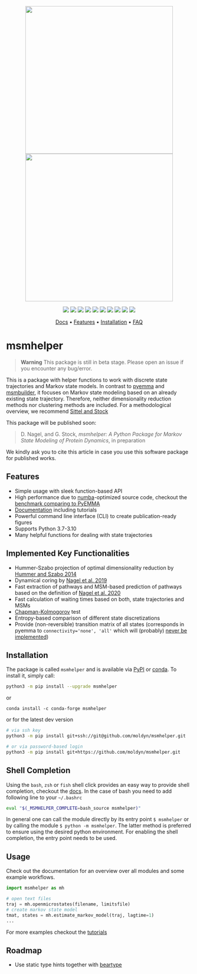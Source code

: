 <div align="center">
  <img class="darkmode" style="width: 400px;" src="https://github.com/moldyn/msmhelper/blob/main/docs/logo_large_dark.svg?raw=true#gh-dark-mode-only" />
  <img class="lightmode" style="width: 400px;" src="https://github.com/moldyn/msmhelper/blob/main/docs/logo_large_light.svg?raw=true#gh-light-mode-only" />

  <p>
    <a href="https://github.com/wemake-services/wemake-python-styleguide" alt="wemake-python-styleguide">
        <img src="https://img.shields.io/badge/style-wemake-000000.svg" /></a>
    <a href="https://pypi.org/project/msmhelper" alt="PyPI">
        <img src="https://img.shields.io/pypi/v/msmhelper" /></a>
    <a href="https://anaconda.org/conda-forge/msmhelper" alt="conda version">
        <img src="https://img.shields.io/conda/vn/conda-forge/msmhelper" /></a>
    <a href="https://pepy.tech/project/msmhelper" alt="Downloads">
        <img src="https://pepy.tech/badge/msmhelper" /></a>
    <a href="https://github.com/moldyn/msmhelper/actions/workflows/pytest.yml" alt="GitHub Workflow Status">
        <img src="https://img.shields.io/github/actions/workflow/status/moldyn/msmhelper/pytest.yml?branch=main"></a>
    <a href="https://codecov.io/gh/moldyn/msmhelper" alt="Code coverage">
        <img src="https://codecov.io/gh/moldyn/msmhelper/branch/main/graph/badge.svg?token=Ce2eW5JICI" /></a>
    <a href="https://github.com/moldyn/msmhelper/actions/workflows/codeql.yml" alt="CodeQL">
        <img src="https://github.com/moldyn/msmhelper/actions/workflows/codeql.yml/badge.svg?branch=main" /></a>
    <a href="https://img.shields.io/pypi/pyversions/msmhelper" alt="PyPI - Python Version">
        <img src="https://img.shields.io/pypi/pyversions/msmhelper" /></a>
    <a href="https://moldyn.github.io/msmhelper" alt="Docs">
        <img src="https://img.shields.io/badge/mkdocs-Documentation-brightgreen" /></a>
    <a href="https://github.com/moldyn/msmhelper/blob/main/LICENSE" alt="License">
        <img src="https://img.shields.io/github/license/moldyn/msmhelper" /></a>
  </p>

  <p>
    <a href="https://moldyn.github.io/msmhelper">Docs</a> •
    <a href="#features">Features</a> •
    <a href="#installation">Installation</a> •
    <a href="https://moldyn.github.io/msmhelper/faq">FAQ</a>
  </p>
</div>

# msmhelper

> **Warning**
> This package is still in beta stage. Please open an issue if you encounter
> any bug/error.

This is a package with helper functions to work with discrete state trajectories and Markov state models. In contrast to [pyemma](https://github.com/markovmodel/PyEMMA) and [msmbuilder](https://github.com/msmbuilder/msmbuilder), it focuses on Markov state modeling based on an already existing state trajectory. Therefore, neither dimensionality reduction methods nor clustering methods are included. For a methodological overview, we recommend [Sittel and Stock](https://doi.org/10.1063/1.5049637)

This package will be published soon:
> D. Nagel, and G. Stock,
> *msmhelper: A Python Package for Markov State Modeling of Protein Dynamics*,
> in preparation

We kindly ask you to cite this article in case you use this software package for published works.

## Features
- Simple usage with sleek function-based API
- High performance due to [numba](https://numba.pydata.org/)-optimized source code, checkout the [benchmark comparing to PyEMMA](https://moldyn.github.io/msmhelper/benchmark)
- [Documentation](https://moldyn.github.io/msmhelper) including tutorials
- Powerful command line interface (CLI) to create publication-ready figures
- Supports Python 3.7-3.10
- Many helpful functions for dealing with state trajectories

## Implemented Key Functionalities
- Hummer-Szabo projection of optimal dimensionality reduction by [Hummer and Szabo 2014](https://doi.org/10.1021/jp508375q)
- Dynamical coring by [Nagel et al. 2019](https://doi.org/10.1063/1.5081767)
- Fast extraction of pathways and MSM-based prediction of pathways based on the definition of [Nagel et al. 2020](https://pubs.acs.org/doi/10.1021/acs.jctc.0c00774)
- Fast calculation of waiting times based on both, state trajectories and MSMs
- [Chapman-Kolmogorov](https://www.wikiwand.com/en/Chapman%E2%80%93Kolmogorov_equation) test
- Entropy-based comparison of different state discretizations
- Provide (non-reversible) transition matrix of all states (corresponds in pyemma to `connectivity='none', 'all'` which will (probably) [never be implemented](https://github.com/markovmodel/PyEMMA/blob/5315b8699eff2941e84577932921f694dca76f59/pyemma/msm/estimators/_msm_estimator_base.py#L110))

## Installation
The package is called `msmhelper` and is available via [PyPI](https://pypi.org/project/msmhelper) or [conda](https://anaconda.org/conda-forge/msmhelper). To install it, simply call:
```bash
python3 -m pip install --upgrade msmhelper
```
or
```
conda install -c conda-forge msmhelper
```

or for the latest dev version
```bash
# via ssh key
python3 -m pip install git+ssh://git@github.com/moldyn/msmhelper.git

# or via password-based login
python3 -m pip install git+https://github.com/moldyn/msmhelper.git
```

## Shell Completion
Using the `bash`, `zsh` or `fish` shell click provides an easy way to
provide shell completion, checkout the
[docs](https://click.palletsprojects.com/en/8.1.x/shell-completion).
In the case of bash you need to add following line to your `~/.bashrc`
```bash
eval "$(_MSMHELPER_COMPLETE=bash_source msmhelper)"
```

In general one can call the module directly by its entry point `$ msmhelper`
or by calling the module `$ python -m msmhelper`. The latter method is
preferred to ensure using the desired python environment. For enabling
the shell completion, the entry point needs to be used.



## Usage
Check out the documentation for an overview over all modules and some example workflows.
```python
import msmhelper as mh

# open text files
traj = mh.openmicrostates(filename, limitsfile)
# create markov state model
tmat, states = mh.estimate_markov_model(traj, lagtime=1)
...
```
For more examples checkout the [tutorials](https://moldyn.github.io/msmhelper/tutorials)

## Roadmap
- Use static type hints together with [beartype](https://github.com/beartype/beartype)
